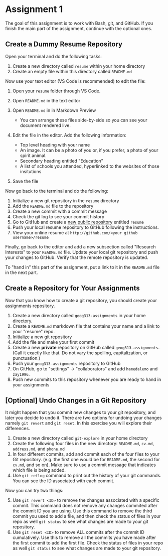 # Assignment 1

The goal of this assignment is to work with Bash, git, and GitHub. If you finish the main part of the assignment, continue with the optional ones. 

## Create a Dummy Resume Repository

Open your terminal and do the following tasks:

1. Create a new directory called `resume` within your home directory
2. Create an empty file within this directory called `README.md`

Now use your text editor (VS Code is recommended) to edit the file:

1. Open your `resume` folder through VS Code. 
2. Open `README.md` in the text editor
3. Open `README.md` in in Markdown Preview
   - You can arrange these files side-by-side so you can see your document rendered live.
5. Edit the file in the editor. Add the following information:

    - Top level heading with your name
    - An image. It can be a photo of you or, if you prefer, a photo of your spirit animal.
    - Secondary heading entitled "Education"
    - A list of schools you attended, hyperlinked to the websites of those insitutions

6. Save the file
    
Now go back to the terminal and do the following:

1. Initialize a new git repository in the `resume` directory
2. Add the `README.md` file to the repository
3. Create a new commit with a commit message
4. Check the git log to see your commit history
5. Go to GitHub and create a [new public repository](https://github.com/new) entitled `resume`
6. Push your local resume repository to GitHub following the instructions.
7. View your online resume at `http://github.com/<your github username>/resume`

Finally, go back to the editor and add a new subsection called "Research Interests" to your `README.md` file. Update your local git repository and push your changes to GitHub. Verify that the remote repository is updated.

To "hand in" this part of the assignment, put a link to it in the `README.md` file in the next part.


## Create a Repository for Your Assignments

Now that you know how to create a git repository, you should create your assignments repository.

1. Create a new directory called `geog313-assignments` in your home directory.
2. Create a `README.md` markdown file that contains your name and a link to your "resume" repo.
3. Initialize a new git repository 
4. Add the file and make your first commit
5. Create a new **private** repository on GitHub called `geog313-assignments`. (Call it exactly like that. Do not vary the spelling, capitalization, or punctuation.)
6. Push your `geog313-assignments` repository to GitHub
7. On GitHub, go to "settings" -> "collaborators" and add `hamedalemo` and `zay1996`.
8. Push new commits to this repository whenever you are ready to hand in your assignments

## [Optional] Undo Changes in a Git Repository
It might happen that you commit new changes to your git repository, and later you decide to undo it. There are two options for undoing your changes namely `git revert` and `git reset`. In this exercise you will explore their differences. 

1. Create a new directory called `git-explore` in your home directory
2. Create the following four files in the new directory: `README.md`, `cv.md`, `address.md`, and `phone.md`
3. In four different commits, add and commit each of the four files to your Git repository. (e.g. the first one would be for `README.md`, the second for `cv.md`, and so on). Make sure to use a commit message that indicates which file is being added. 
4. Use `git reflog` command to print out the history of your git commands. You can see the ID associated with each commit. 

Now you can try two things:

5. Use `git revert <ID>` to remove the changes associated with a specific commit. This command does not remove any changes commited after the commit ID you are using. Use this command to remove the third commit you used to add a file, and then check the status of files in your repo as well `git status` to see what changes are made to your git repository. 
6. Use `git reset <ID>` to remove ALL commits after the commit ID cumulatively. Use this to remove all the commits you have made after the first commit to add the first file. Check the status of files in your repo as well `git status` to see what changes are made to your git repository. 

<p>&nbsp;</p>